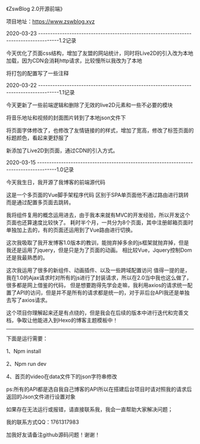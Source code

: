 《ZswBlog 2.0开源前端》

项目地址：https://www.zswblog.xyz

2020-03-23 --------------------------------------------------------------------------------------1.2记录

今天优化了页面css结构，增加了友盟的网站统计，同时将Live2D的引入改为本地加载，因为CDN会消耗http请求，比较慢所以我改为了本地

将打包的配置写了一些注释

2020-03-22 --------------------------------------------------------------------------------------1.1记录

今天更新了一些前端逻辑和删除了无效的live2D元素和一些不必要的模块

将音乐地址和视频的封面图片转到了本地json文件下

将页面字体修改了，也修改了友情链接的的样式，增加了宽高，修改了标签页面的标题颜色，看起来更舒服了

新添加了Live2D到页面，通过CDN的引入方式。

2020-03-15 --------------------------------------------------------------------------------------1.0记录

今天我生日，我开源了我博客的前端源代码

这是一个多页面的Vue脚手架程序代码
区别于SPA单页面他不通过路由进行跳转而是通过配置多页面去跳转。

我将组件复用的概念运用进去，由于我本来就有MVC的开发经验，所以开发这个页面也还算速度比较快了。
耗时半个月，一共分为8个页面，其中注册邮箱页面时单独加上去的，有的页面还运用到了Vue路由进行切换。

这次我吸取了我开发博客1.0版本的教训，能抛弃掉多余的js框架就抛弃掉，但是我还是运用了jquery，但是只是为了页面的动画。
相比较Vue，Jquery控制Dom还是我最熟悉的。

这次我运用了很多的新组件、动画插件、以及一些跨域配置访问
值得一提的是，我在1.0的Ajax请求时对所有的js进行了封装请求，所以在2.0当中我也这么做了，很多都是网上借鉴的代码，
但是想要跑得先学会走嘛，我利用axios的请求统一配置了API的访问，但是并不是所有的请求都是统一的，对于非后台API我还是单独去写了axios请求。

这个项目你理解起来还是有点绕的，但是我会在后续的版本中进行迭代和完善文档，争取让他能进入到Hexo的博客主题模板中！

--------------------------------------------------------------------------------------------------------------

下面是运行需要：

1、Npm install

2、Npm run dev

4、首页的video在data文件下的json字符串修改


ps:所有的API都是选自我自己博客的API所以在搭建后台项目时请对照我的请求后返回的Json文件进行设置对象

如果存在无法运行或报错，请直接联系我，我会一直帮助大家解决问题；

我的联系方式QQ：1761317983

加我好友请备注github源码问题！谢谢！

